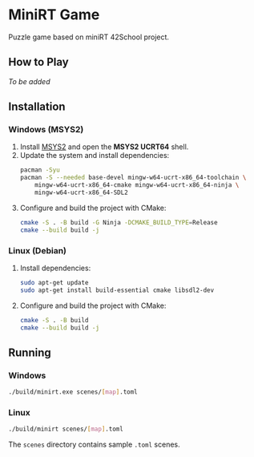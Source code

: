 # MiniRT Game

Puzzle game based on miniRT 42School project.

## How to Play
*To be added*

## Installation

### Windows (MSYS2)
1. Install [MSYS2](https://www.msys2.org/) and open the **MSYS2 UCRT64** shell.
2. Update the system and install dependencies:
   ```bash
   pacman -Syu
   pacman -S --needed base-devel mingw-w64-ucrt-x86_64-toolchain \
       mingw-w64-ucrt-x86_64-cmake mingw-w64-ucrt-x86_64-ninja \
       mingw-w64-ucrt-x86_64-SDL2
   ```
3. Configure and build the project with CMake:
   ```bash
   cmake -S . -B build -G Ninja -DCMAKE_BUILD_TYPE=Release
   cmake --build build -j
   ```

### Linux (Debian)
1. Install dependencies:
   ```bash
   sudo apt-get update
   sudo apt-get install build-essential cmake libsdl2-dev
   ```
2. Configure and build the project with CMake:
   ```bash
   cmake -S . -B build
   cmake --build build -j
   ```

## Running

### Windows
```bash
./build/minirt.exe scenes/[map].toml
```

### Linux
```bash
./build/minirt scenes/[map].toml
```

The `scenes` directory contains sample `.toml` scenes.
